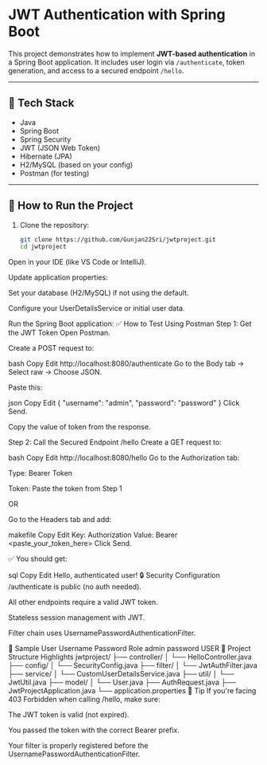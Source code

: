 # JWT Authentication with Spring Boot

This project demonstrates how to implement **JWT-based authentication** in a Spring Boot application. It includes user login via `/authenticate`, token generation, and access to a secured endpoint `/hello`.

---

## 🔧 Tech Stack

- Java
- Spring Boot
- Spring Security
- JWT (JSON Web Token)
- Hibernate (JPA)
- H2/MySQL (based on your config)
- Postman (for testing)

---

## 🚀 How to Run the Project

1. Clone the repository:
   ```bash
   git clone https://github.com/Gunjan22Sri/jwtproject.git
   cd jwtproject
Open in your IDE (like VS Code or IntelliJ).

Update application properties:

Set your database (H2/MySQL) if not using the default.

Configure your UserDetailsService or initial user data.

Run the Spring Boot application:
✅ How to Test Using Postman
Step 1: Get the JWT Token
Open Postman.

Create a POST request to:

bash
Copy
Edit
http://localhost:8080/authenticate
Go to the Body tab → Select raw → Choose JSON.

Paste this:

json
Copy
Edit
{
  "username": "admin",
  "password": "password"
}
Click Send.

Copy the value of token from the response.

Step 2: Call the Secured Endpoint /hello
Create a GET request to:

bash
Copy
Edit
http://localhost:8080/hello
Go to the Authorization tab:

Type: Bearer Token

Token: Paste the token from Step 1

OR

Go to the Headers tab and add:

makefile
Copy
Edit
Key: Authorization
Value: Bearer <paste_your_token_here>
Click Send.

✅ You should get:

sql
Copy
Edit
Hello, authenticated user!
🔒 Security Configuration
/authenticate is public (no auth needed).

All other endpoints require a valid JWT token.

Stateless session management with JWT.

Filter chain uses UsernamePasswordAuthenticationFilter.

🧪 Sample User
Username	Password	Role
admin	password	USER
📁 Project Structure Highlights
jwtproject/
├── controller/
│   └── HelloController.java
├── config/
│   └── SecurityConfig.java
├── filter/
│   └── JwtAuthFilter.java
├── service/
│   └── CustomUserDetailsService.java
├── util/
│   └── JwtUtil.java
├── model/
│   └── User.java
├── AuthRequest.java
├── JwtProjectApplication.java
└── application.properties
🧠 Tip
If you're facing 403 Forbidden when calling /hello, make sure:

The JWT token is valid (not expired).

You passed the token with the correct Bearer prefix.

Your filter is properly registered before the UsernamePasswordAuthenticationFilter.
